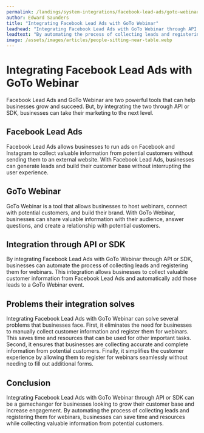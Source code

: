 ```yaml
---
permalink: /landings/system-integrations/facebook-lead-ads/goto-webinar
author: Edward Saunders
title: "Integrating Facebook Lead Ads with GoTo Webinar"
leadhead: "Integrating Facebook Lead Ads with GoTo Webinar through API or SDK can be a gamechanger for businesses looking to grow their customer base and increase engagement"
leadtext: "By automating the process of collecting leads and registering them for webinars, businesses can save time and resources while collecting valuable information from potential customers."
image: /assets/images/articles/people-sitting-near-table.webp
---
```

<div class="arttext">	<h1>Integrating Facebook Lead Ads with GoTo Webinar</h1>
	<p>Facebook Lead Ads and GoTo Webinar are two powerful tools that can help businesses grow and succeed. But, by integrating the two through API or SDK, businesses can take their marketing to the next level.</p>
	<h2>Facebook Lead Ads</h2>
	<p>Facebook Lead Ads allows businesses to run ads on Facebook and Instagram to collect valuable information from potential customers without sending them to an external website. With Facebook Lead Ads, businesses can generate leads and build their customer base without interrupting the user experience.</p>
	<h2>GoTo Webinar</h2>
	<p>GoTo Webinar is a tool that allows businesses to host webinars, connect with potential customers, and build their brand. With GoTo Webinar, businesses can share valuable information with their audience, answer questions, and create a relationship with potential customers.</p>
	<h2>Integration through API or SDK</h2>
	<p>By integrating Facebook Lead Ads with GoTo Webinar through API or SDK, businesses can automate the process of collecting leads and registering them for webinars. This integration allows businesses to collect valuable customer information from Facebook Lead Ads and automatically add those leads to a GoTo Webinar event.</p>
	<h2>Problems their integration solves</h2>
	<p>Integrating Facebook Lead Ads with GoTo Webinar can solve several problems that businesses face. First, it eliminates the need for businesses to manually collect customer information and register them for webinars. This saves time and resources that can be used for other important tasks. Second, it ensures that businesses are collecting accurate and complete information from potential customers. Finally, it simplifies the customer experience by allowing them to register for webinars seamlessly without needing to fill out additional forms.</p>
	<h2>Conclusion</h2>
	<p>Integrating Facebook Lead Ads with GoTo Webinar through API or SDK can be a gamechanger for businesses looking to grow their customer base and increase engagement. By automating the process of collecting leads and registering them for webinars, businesses can save time and resources while collecting valuable information from potential customers.</p>
</div>